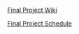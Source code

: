 [Final Project Wiki](https://github.com/cu-ecen-aeld/final-project-traptibalgi/wiki)

[Final Project Schedule](https://github.com/users/traptibalgi/projects/1/views/1)

